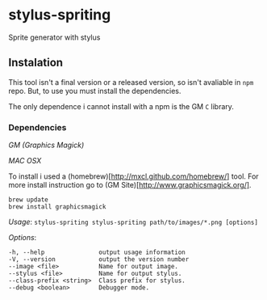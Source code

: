 stylus-spriting
===============

Sprite generator with stylus

Instalation
-----------

This tool isn't a final version or a released version, so isn't avaliable in ```npm``` repo. But, to use you must install the dependencies.

The only dependence i cannot install with a npm is the GM ```C``` library.

### Dependencies

*GM (Graphics Magick)*

_MAC OSX_

To install i used a (homebrew)[http://mxcl.github.com/homebrew/] tool. For more install instruction go to (GM Site)[http://www.graphicsmagick.org/].

	brew update
	brew install graphicsmagick


  *Usage*: ```stylus-spriting stylus-spriting path/to/images/*.png [options]```

  *Options*:

    -h, --help               output usage information
    -V, --version            output the version number
    --image <file>           Name for output image.
    --stylus <file>          Name for output stylus.
    --class-prefix <string>  Class prefix for stylus.
    --debug <boolean>        Debugger mode.